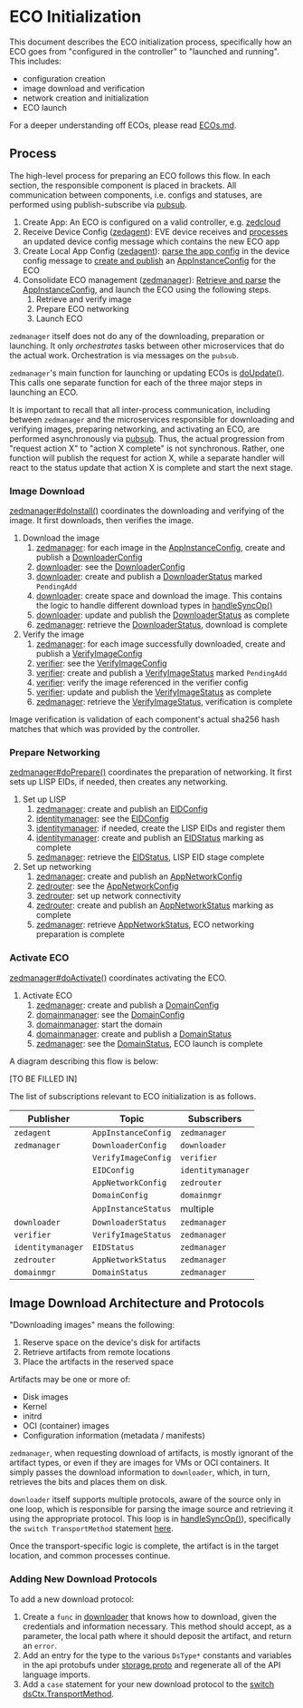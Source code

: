 # ECO Initialization

This document describes the ECO initialization process, specifically how
an ECO goes from "configured in the controller" to "launched and running".
This includes:

* configuration creation
* image download and verification
* network creation and initialization
* ECO launch

For a deeper understanding off ECOs, please read [ECOs.md](./ECOs.md).

## Process

The high-level process for preparing an ECO follows this flow. In each section, the
responsible component is placed in brackets. All communication between components,
i.e. configs and statuses, are performed using publish-subscribe via
[pubsub](./IPC.md).

1. Create App: An ECO is configured on a valid controller, e.g. [zedcloud](https://zededa.com)
1. Receive Device Config ([zedagent](../pkg/pillar/cmd/zedagent)): EVE device receives and [processes](../pkg/pillar/cmd/zedagent/handleconfig.go#L412) an updated device config message which contains the new ECO app
1. Create Local App Config ([zedagent](../pkg/pillar/cmd/zedagent)): [parse the app config](../pkg/pillar/cmd/zedagent/parseconfig.go#L453) in the device config message to [create and publish](../pkg/pillar/cmd/zedagent/parseconfig.go#L491-558) an [AppInstanceConfig](../pkg/pillar/types/zedmanagertypes.go#L46) for the ECO
1. Consolidate ECO management ([zedmanager](../pkg/pillar/cmd/zedmanager/)): [Retrieve and parse](../pkg/pillar/cmd/zedmanager/zedmanager.go#L443-L%40) the [AppInstanceConfig](../pkg/pillar/types/zedmanagertypes.go#L46), and launch the ECO using the following steps.
   1. Retrieve and verify image
   1. Prepare ECO networking
   1. Launch ECO

`zedmanager` itself does not do any of the downloading, preparation or launching. It only _orchestrates_
tasks between other microservices that do the actual work. Orchestration is via messages on the `pubsub`.

`zedmanager`'s main function for launching or updating ECOs is
[doUpdate()](../pkg/pillar/cmd/zedmanager/updatestatus.go#L308).
This calls one separate function for each of the three major steps in launching an ECO.

It is important to recall that all inter-process communication, including between `zedmanager`
and the microservices responsible for downloading and verifying images, preparing networking,
and activating an ECO, are performed asynchronously via [pubsub](./IPC.md). Thus, the
actual progression from "request action X" to "action X complete" is not synchronous.
Rather, one function will publish the request for action X, while a separate handler
will react to the status update that action X is complete and start the next stage.

### Image Download

[zedmanager#doInstall()](../pkg/pillar/cmd/zedmanager/updatestatus.go#L369) coordinates the downloading and verifying
of the image. It first downloads, then verifies the image.

1. Download the image
   1. [zedmanager](../pkg/pillar/cmd/zedmanager/): for each image in the [AppInstanceConfig](../pkg/pillar/types/downloadertypes.go#L28), create and publish a [DownloaderConfig](../pkg/pillar/types/downloadertypes.go#L29)
   1. [downloader](../pkg/pillar/cmd/downloader/): see the [DownloaderConfig](../pkg/pillar/types/downloadertypes.go#L29)
   1. [downloader](../pkg/pillar/cmd/downloader/): create and publish a [DownloaderStatus](../pkg/pillar/types/downloadertypes.go#L65) marked `PendingAdd`
   1. [downloader](../pkg/pillar/cmd/downloader/): create space and download the image. This contains the logic to handle different download types in [handleSyncOp()](../pkg/pillar/cmd/downloader/downloader.go#L1624)
   1. [downloader](../pkg/pillar/cmd/downloader/): update and publish the [DownloaderStatus](../pkg/pillar/types/downloadertypes.go#L65) as complete
   1. [zedmanager](../pkg/pillar/cmd/zedmanager/): retrieve the [DownloaderStatus](../pkg/pillar/types/downloadertypes.go#L65), download is complete
1. Verify the image
   1. [zedmanager](../pkg/pillar/cmd/zedmanager/): for each image successfully downloaded, create and publish a [VerifyImageConfig](../pkg/pillar/types/verifiertypes.go#L25)
   1. [verifier](../pkg/pillar/cmd/verifier/): see the [VerifyImageConfig](../pkg/pillar/types/verifiertypes.go#L25)
   1. [verifier](../pkg/pillar/cmd/verifier/): create and publish a [VerifyImageStatus](../pkg/pillar/types/verifiertypes.go#L53) marked `PendingAdd`
   1. [verifier](../pkg/pillar/cmd/verifier/): verify the image referenced in the verifier config
   1. [verifier](../pkg/pillar/cmd/verifier/): update and publish the [VerifyImageStatus](../pkg/pillar/types/verifiertypes.go#L53) as complete
   1. [zedmanager](../pkg/pillar/cmd/zedmanager/): retrieve the [VerifyImageStatus](../pkg/pillar/types/verifiertypes.go#L53), verification is complete

Image verification is validation of each component's actual sha256 hash matches that which was provided by the controller.

### Prepare Networking

[zedmanager#doPrepare()](../pkg/pillar/cmd/zedmanager/updatestatus.go#L696) coordinates the preparation of networking. It first sets up LISP EIDs, if needed, then creates any networking.

1. Set up LISP
   1. [zedmanager](../pkg/pillar/cmd/zedmanager/): create and publish an [EIDConfig](../pkg/pillar/types/eidtypes.go#L26)
   1. [identitymanager](../pkg/pillar/cmd/identitymanager/): see the [EIDConfig](../pkg/pillar/types/eidtypes.go#L26)
   1. [identitymanager](../pkg/pillar/cmd/identitymanager/): if needed, create the LISP EIDs and register them
   1. [identitymanager](../pkg/pillar/cmd/identitymanager/): create and publish an [EIDStatus](../pkg/pillar/types/eidtypes.go#L60) marking as complete
   1. [zedmanager](../pkg/pillar/cmd/zedmanager/): retrieve the [EIDStatus](../pkg/pillar/types/eidtypes.go#L60), LISP EID stage complete
1. Set up networking
   1. [zedmanager](../pkg/pillar/cmd/zedmanager/): create and publish an [AppNetworkConfig](../pkg/pillar/types/zedrouter.types#L25)
   1. [zedrouter](../pkg/pillar/cmd/zedrouter/): see the [AppNetworkConfig](../pkg/pillar/types/zedrouter.types#L25)
   1. [zedrouter](../pkg/pillar/cmd/zedrouter/): set up network connectivity
   1. [zedrouter](../pkg/pillar/cmd/zedrouter/): create and publish an [AppNetworkStatus](../pkg/pillar/types/zedrouter.types#L101) marking as complete
   1. [zedmanager](../pkg/pillar/cmd/zedmanager/): retrieve [AppNetworkStatus](../pkg/pillar/types/zedrouter.types#L101), ECO networking preparation is complete

### Activate ECO

[zedmanager#doActivate()](../pkg/pillar/cmd/zedmanager/updatestatus.go#L763) coordinates activating the ECO.

1. Activate ECO
   1. [zedmanager](../pkg/pillar/cmd/zedmanager/): create and publish a [DomainConfig](../pkg/pillar/types/domainmgr.types#L19)
   1. [domainmanager](../pkg/pillar/cmd/domainmgr): see the [DomainConfig](../pkg/pillar/types/domainmgr.types#L19)
   1. [domainmanager](../pkg/pillar/cmd/domainmgr): start the domain
   1. [domainmanager](../pkg/pillar/cmd/domainmgr): create and publish a [DomainStatus](../pkg/pillar/types/domainmgr.types#L86)
   1. [zedmanager](../pkg/pillar/cmd/zedmanager/): see the [DomainStatus](../pkg/pillar/types/domainmgr.types#L86), ECO launch is complete

A diagram describing this flow is below:

[TO BE FILLED IN]

The list of subscriptions relevant to ECO initialization is as follows.

| Publisher | Topic | Subscribers |
|-----------|-------|-------------|
| `zedagent` | `AppInstanceConfig` | `zedmanager` |
| `zedmanager` | `DownloaderConfig` | `downloader` |
|    | `VerifyImageConfig` | `verifier` |
|    | `EIDConfig` | `identitymanager` |
|    | `AppNetworkConfig` | `zedrouter` |
|    | `DomainConfig` | `domainmgr` |
|    | `AppInstanceStatus` | multiple |
| `downloader` | `DownloaderStatus` | `zedmanager` |
| `verifier` | `VerifyImageStatus` | `zedmanager` |
| `identitymanager` | `EIDStatus` | `zedmanager` |
| `zedrouter` | `AppNetworkStatus` | `zedmanager` |
| `domainmgr` | `DomainStatus` | `zedmanager` |

## Image Download Architecture and Protocols

"Downloading images" means the following:

1. Reserve space on the device's disk for artifacts
1. Retrieve artifacts from remote locations
1. Place the artifacts in the reserved space

Artifacts may be one or more of:

* Disk images
* Kernel
* initrd
* OCI (container) images
* Configuration information (metadata / manifests)

`zedmanager`, when requesting download of artifacts, is mostly ignorant of the artifact types,
or even if they are images for VMs or OCI containers. It simply passes the download information
to `downloader`, which, in turn, retrieves the bits and places them on disk.

`downloader` itself supports multiple protocols, aware of the source only in one loop, which
is responsible for parsing the image source and retrieving it using the appropriate protocol.
This loop is in [handleSyncOp()](../pkg/pillar/cmd/downloader/downloader.go#L1624)),
specifically the `switch TransportMethod` statement [here](../pkg/pillar/cmd/downloader/downloader.go#L1712).

Once the transport-specific logic is complete, the artifact is in the target location,
and common processes continue.

### Adding New Download Protocols

To add a new download protocol:

1. Create a `func` in [downloader](../pkg/pillar/cmd/downloader/) that knows how
to download, given the credentials and information necessary. This method should
accept, as a parameter, the local path where it should deposit the artifact, and
return an `error`.
1. Add an entry for the type to the various `DsType*` constants and variables
in the api protobufs under [storage.proto](../api/proto/config/storage.proto) and
regenerate all of the API language imports.
1. Add a `case` statement for your new download protocol to the [switch dsCtx.TransportMethod](../pkg/pillar/cmd/downloader/downloader.go#L1712).
